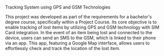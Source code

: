 Tracking System using GPS and GSM Technologies

This project was developed as part of the requirements for a bachelor's degree course, specifically within a Project Course. Its core objective is to enable tracking of lost items by utilizing GPS and GSM technology with SIM Card integration. In the event of an item being lost and connected to the device, users can send an SMS to the GSM, which is linked to their phone via an app. This app, featuring a Google Map interface, allows users to effortlessly check and track the location of the lost item.
